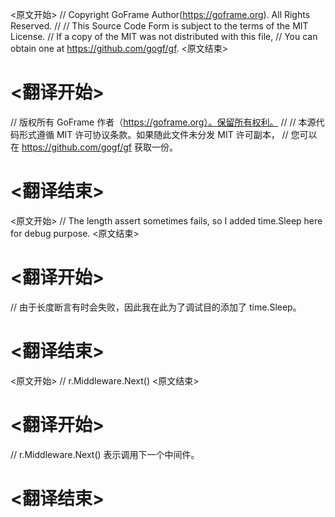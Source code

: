 
<原文开始>
// Copyright GoFrame Author(https://goframe.org). All Rights Reserved.
//
// This Source Code Form is subject to the terms of the MIT License.
// If a copy of the MIT was not distributed with this file,
// You can obtain one at https://github.com/gogf/gf.
<原文结束>

# <翻译开始>
// 版权所有 GoFrame 作者（https://goframe.org）。保留所有权利。
//
// 本源代码形式遵循 MIT 许可协议条款。如果随此文件未分发 MIT 许可副本，
// 您可以在 https://github.com/gogf/gf 获取一份。
# <翻译结束>


<原文开始>
// The length assert sometimes fails, so I added time.Sleep here for debug purpose.
<原文结束>

# <翻译开始>
// 由于长度断言有时会失败，因此我在此为了调试目的添加了 time.Sleep。
# <翻译结束>







<原文开始>
// r.Middleware.Next()
<原文结束>

# <翻译开始>
// r.Middleware.Next() 表示调用下一个中间件。
# <翻译结束>

